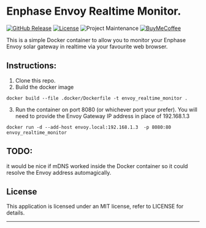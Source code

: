 
# Enphase Envoy Realtime Monitor.

[![GitHub Release][releases-shield]][releases]
[![License][license-shield]](LICENSE)
![Project Maintenance][maintenance-shield]
[![BuyMeCoffee][buymecoffeebadge]][buymecoffee]


This is a simple Docker container to allow you to monitor your Enphase Envoy
solar gateway in realtime via your favourite web browser. 

## Instructions:
1. Clone this repo.
2. Build the docker image
```
docker build --file .docker/Dockerfile -t envoy_realtime_monitor .
```

3. Run the container on port 8080 (or whichever port your prefer).
You will need to provide the Envoy Gateway IP address in place of 192.168.1.3

```
docker run -d --add-host envoy.local:192.168.1.3  -p 8080:80 envoy_realtime_monitor
```

## TODO:

it would be nice if mDNS worked inside the Docker container so it could resolve
the Envoy address automagically.

## License

This application is licensed under an MIT license, refer to LICENSE for details.

***
[envoy_realtime_monitor]: https://github.com/scottyphillips/envoy_realtime_monitor
[releases-shield]: https://img.shields.io/github/release/scottyphillips/envoy_realtime_monitor.svg?style=for-the-badge
[releases]: https://github.com/scottyphillips/envoy_realtime_monitor/releases
[license-shield]:https://img.shields.io/github/license/scottyphillips/envoy_realtime_monitor?style=for-the-badge
[buymecoffee]: https://www.buymeacoffee.com/RgKWqyt?style=for-the-badge
[buymecoffeebadge]: https://img.shields.io/badge/buy%20me%20a%20coffee-donate-yellow.svg?style=for-the-badge
[maintenance-shield]: https://img.shields.io/badge/Maintainer-Scott%20Phillips-blue?style=for-the-badge

